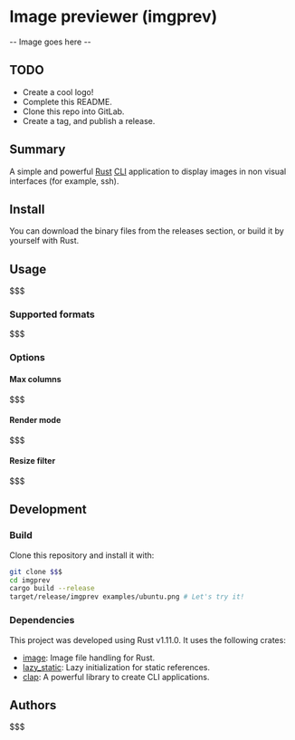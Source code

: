 # Image previewer (imgprev)

-- Image goes here --

## TODO

- Create a cool logo!
- Complete this README.
- Clone this repo into GitLab.
- Create a tag, and publish a release.

## Summary

A simple and powerful [Rust](https://www.rust-lang.org) [CLI](https://en.wikipedia.org/wiki/Command-line_interface) application to display images in non visual interfaces (for example, ssh).

## Install

You can download the binary files from the releases section, or build it by yourself with Rust.

## Usage

$$$

### Supported formats

$$$

### Options

#### Max columns

$$$

#### Render mode

$$$

#### Resize filter

$$$

## Development

### Build

Clone this repository and install it with:

```sh
git clone $$$
cd imgprev
cargo build --release
target/release/imgprev examples/ubuntu.png # Let's try it!
```

### Dependencies

This project was developed using Rust v1.11.0. It uses the following crates:

- [image](): Image file handling for Rust.
- [lazy_static](): Lazy initialization for static references.
- [clap](): A powerful library to create CLI applications.

## Authors

$$$
